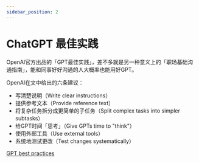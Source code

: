 ```yaml
---
sidebar_position: 2
---
```


# ChatGPT 最佳实践

OpenAI官方出品的「GPT最佳实践」，差不多就是另一种意义上的「职场基础沟通指南」，能和同事好好沟通的人大概率也能用好GPT。

OpenAI在文中给出的六条建议：

- 写清楚说明（Write clear instructions）
- 提供参考文本（Provide reference text）
- 将复杂任务拆分成更简单的子任务（Split complex tasks into simpler subtasks）
- 给GPT时间「思考」（Give GPTs time to "think"）
- 使用外部工具（Use external tools）
- 系统地测试更改（Test changes systematically）

[GPT best practices](https://platform.openai.com/docs/guides/gpt-best-practices)
